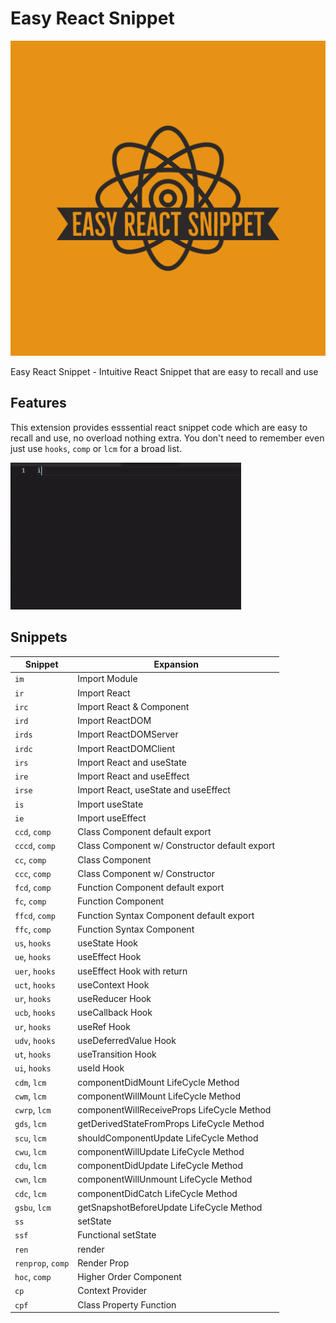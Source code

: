 # Easy React Snippet

![easy-react-snippet-logo](images/ERS.jpg)

Easy React Snippet - Intuitive React Snippet that are easy to recall and use

## Features

This extension provides esssential react snippet code which are easy to recall and use, no overload nothing extra.
You don't need to remember even just use `hooks`, `comp` or `lcm` for a broad list.

![easy-react-snippet-in-action](images/ERS_IN_ACTION.gif)


## Snippets

| Snippet           | Expansion                                     |
| ----------------- | --------------------------------------------- |
| `im`              | Import Module                                 |
| `ir`              | Import React                                  |
| `irc`             | Import React & Component                      |
| `ird`             | Import ReactDOM                               |
| `irds`            | Import ReactDOMServer                         |
| `irdc`            | Import ReactDOMClient                         |
| `irs`             | Import React and useState                     |
| `ire`             | Import React and useEffect                    |
| `irse`            | Import React, useState and useEffect          |
| `is`              | Import useState                               |
| `ie`              | Import useEffect                              |
| `ccd`, `comp`     | Class Component default export                |
| `cccd`, `comp`    | Class Component w/ Constructor default export |
| `cc`, `comp`      | Class Component                               |
| `ccc`, `comp`     | Class Component w/ Constructor                |
| `fcd`, `comp`     | Function Component default export             |
| `fc`, `comp`      | Function Component                            |
| `ffcd`, `comp`    | Function Syntax Component default export      |
| `ffc`, `comp`     | Function Syntax Component                     |
| `us`, `hooks`     | useState Hook                                 |
| `ue`, `hooks`     | useEffect Hook                                |
| `uer`, `hooks`    | useEffect Hook with return                    |
| `uct`, `hooks`    | useContext Hook                               |
| `ur`, `hooks`     | useReducer Hook                               |
| `ucb`, `hooks`    | useCallback Hook                              |
| `ur`, `hooks`     | useRef Hook                                   |
| `udv`, `hooks`    | useDeferredValue Hook                         |
| `ut`, `hooks`     | useTransition Hook                            |
| `ui`, `hooks`     | useId Hook                                    |
| `cdm`, `lcm`      | componentDidMount LifeCycle Method            |
| `cwm`, `lcm`      | componentWillMount LifeCycle Method           |
| `cwrp`, `lcm`     | componentWillReceiveProps LifeCycle Method    |
| `gds`, `lcm`      | getDerivedStateFromProps LifeCycle Method     |
| `scu`, `lcm`      | shouldComponentUpdate LifeCycle Method        |
| `cwu`, `lcm`      | componentWillUpdate LifeCycle Method          |
| `cdu`, `lcm`      | componentDidUpdate LifeCycle Method           |
| `cwn`, `lcm`      | componentWillUnmount LifeCycle Method         |
| `cdc`, `lcm`      | componentDidCatch LifeCycle Method            |
| `gsbu`, `lcm`     | getSnapshotBeforeUpdate LifeCycle Method      |
| `ss`              | setState                                      |
| `ssf`             | Functional setState                           |
| `ren`             | render                                        |
| `renprop`, `comp` | Render Prop                                   |
| `hoc`, `comp`     | Higher Order Component                        |
| `cp`              | Context Provider                              |
| `cpf`             | Class Property Function                       |
